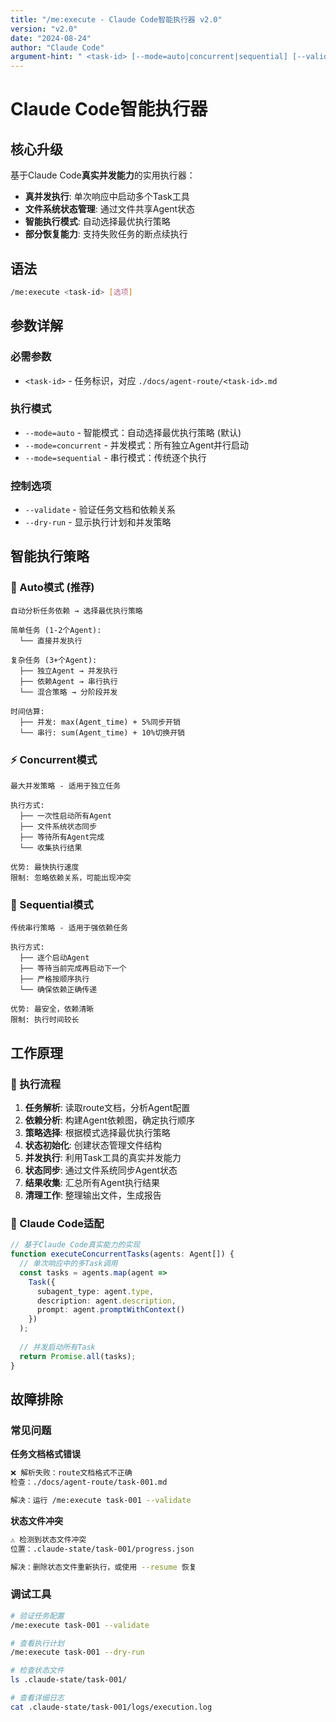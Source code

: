 ```yaml
---
title: "/me:execute - Claude Code智能执行器 v2.0"
version: "v2.0"
date: "2024-08-24"
author: "Claude Code"
argument-hint: " <task-id> [--mode=auto|concurrent|sequential] [--validate|--dry-run]"
---
```


# Claude Code智能执行器

## 核心升级

基于Claude Code**真实并发能力**的实用执行器：
- **真并发执行**: 单次响应中启动多个Task工具
- **文件系统状态管理**: 通过文件共享Agent状态
- **智能执行模式**: 自动选择最优执行策略
- **部分恢复能力**: 支持失败任务的断点续执行

## 语法

```bash
/me:execute <task-id> [选项]
```

## 参数详解

### 必需参数
- `<task-id>` - 任务标识，对应 `./docs/agent-route/<task-id>.md`

### 执行模式
- `--mode=auto` - 智能模式：自动选择最优执行策略 (默认)
- `--mode=concurrent` - 并发模式：所有独立Agent并行启动
- `--mode=sequential` - 串行模式：传统逐个执行

### 控制选项  
- `--validate` - 验证任务文档和依赖关系
- `--dry-run` - 显示执行计划和并发策略

## 智能执行策略

### 🧠 Auto模式 (推荐)

```
自动分析任务依赖 → 选择最优执行策略

简单任务 (1-2个Agent):
  └── 直接并发执行

复杂任务 (3+个Agent):
  ├── 独立Agent → 并发执行  
  ├── 依赖Agent → 串行执行
  └── 混合策略 → 分阶段并发

时间估算:
  ├── 并发: max(Agent_time) + 5%同步开销
  └── 串行: sum(Agent_time) + 10%切换开销
```

### ⚡ Concurrent模式

```
最大并发策略 - 适用于独立任务

执行方式:
  ├── 一次性启动所有Agent
  ├── 文件系统状态同步
  ├── 等待所有Agent完成
  └── 收集执行结果

优势: 最快执行速度
限制: 忽略依赖关系，可能出现冲突
```

### 🔄 Sequential模式

```
传统串行策略 - 适用于强依赖任务

执行方式:
  ├── 逐个启动Agent
  ├── 等待当前完成再启动下一个
  ├── 严格按顺序执行
  └── 确保依赖正确传递

优势: 最安全，依赖清晰
限制: 执行时间较长
```

## 工作原理

### 🔧 执行流程

1. **任务解析**: 读取route文档，分析Agent配置
2. **依赖分析**: 构建Agent依赖图，确定执行顺序
3. **策略选择**: 根据模式选择最优执行策略
4. **状态初始化**: 创建状态管理文件结构
5. **并发执行**: 利用Task工具的真实并发能力
6. **状态同步**: 通过文件系统同步Agent状态
7. **结果收集**: 汇总所有Agent执行结果
8. **清理工作**: 整理输出文件，生成报告

### 🎯 Claude Code适配

```typescript
// 基于Claude Code真实能力的实现
function executeConcurrentTasks(agents: Agent[]) {
  // 单次响应中的多Task调用
  const tasks = agents.map(agent => 
    Task({
      subagent_type: agent.type,
      description: agent.description,
      prompt: agent.promptWithContext()
    })
  );
  
  // 并发启动所有Task
  return Promise.all(tasks);
}
```

## 故障排除

### 常见问题

**任务文档格式错误**
```bash
❌ 解析失败：route文档格式不正确
检查：./docs/agent-route/task-001.md

解决：运行 /me:execute task-001 --validate
```

**状态文件冲突**
```bash
⚠️ 检测到状态文件冲突
位置：.claude-state/task-001/progress.json

解决：删除状态文件重新执行，或使用 --resume 恢复
```

### 调试工具

```bash
# 验证任务配置
/me:execute task-001 --validate

# 查看执行计划
/me:execute task-001 --dry-run

# 检查状态文件
ls .claude-state/task-001/

# 查看详细日志  
cat .claude-state/task-001/logs/execution.log
```
